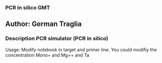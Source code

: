 ### PCR in silico GMT ##
## Author: German Traglia
### Description PCR simulator (PCR in silico)

Usage: Modify notebook in target and primer line. You could modifiy the concentration Mono+ and Mg++ and Ta 
